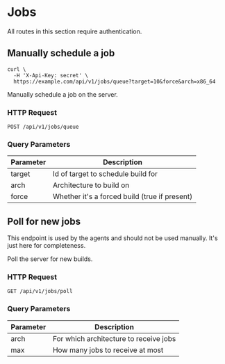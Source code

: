 # Jobs

<aside class="notice">

All routes in this section require authentication.

</aside>

## Manually schedule a job

```shell
curl \
  -H 'X-Api-Key: secret' \
  https://example.com/api/v1/jobs/queue?target=10&force&arch=x86_64
```

Manually schedule a job on the server.

### HTTP Request

`POST /api/v1/jobs/queue`

### Query Parameters

Parameter | Description
--------- | -----------
target | Id of target to schedule build for
arch | Architecture to build on
force | Whether it's a forced build (true if present)

## Poll for new jobs

<aside class="warning">

This endpoint is used by the agents and should not be used manually. It's just
here for completeness.

</aside>

Poll the server for new builds.

### HTTP Request

`GET /api/v1/jobs/poll`

### Query Parameters

Parameter | Description
--------- | -----------
arch | For which architecture to receive jobs
max | How many jobs to receive at most

